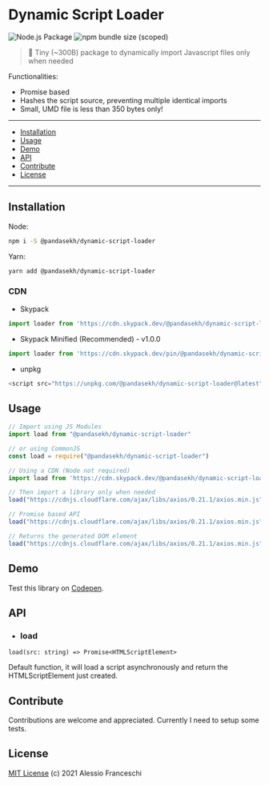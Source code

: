 # Dynamic Script Loader
![Node.js Package](https://github.com/PandaSekh/Dynamic-Script-Loader/workflows/Node.js%20Package/badge.svg)
![npm bundle size (scoped)](https://img.shields.io/bundlephobia/minzip/@pandasekh/dynamic-script-loader@latest)

> 🐼 Tiny (~300B) package to dynamically import Javascript files only when needed

Functionalities:
- Promise based
- Hashes the script source, preventing multiple identical imports
- Small, UMD file is less than 350 bytes only!

* * *

- [Installation](#installation)
- [Usage](#usage)
- [Demo](#demo)
- [API](#api)
- [Contribute](#contribute)
- [License](#license)

* * *

## Installation

Node:

```sh
npm i -S @pandasekh/dynamic-script-loader
```

Yarn:
```sh
yarn add @pandasekh/dynamic-script-loader
```

### CDN
- Skypack
```js 
import loader from 'https://cdn.skypack.dev/@pandasekh/dynamic-script-loader';
```

- Skypack Minified (Recommended) - v1.0.0
```js 
import loader from 'https://cdn.skypack.dev/pin/@pandasekh/dynamic-script-loader@v1.0.1-1LiC7Jxsjxsz9e47Rvhc/min/@pandasekh/dynamic-script-loader.js';
```

- unpkg
```js 
<script src="https://unpkg.com/@pandasekh/dynamic-script-loader@latest">
```

## Usage

```js
// Import using JS Modules
import load from "@pandasekh/dynamic-script-loader"

// or using CommonJS
const load = require("@pandasekh/dynamic-script-loader")

// Using a CDN (Node not required)
import load from 'https://cdn.skypack.dev/@pandasekh/dynamic-script-loader';

// Then import a library only when needed
load("https://cdnjs.cloudflare.com/ajax/libs/axios/0.21.1/axios.min.js")

// Promise based API
load("https://cdnjs.cloudflare.com/ajax/libs/axios/0.21.1/axios.min.js").then(() => console.log("Loaded!"))

// Returns the generated DOM element
load("https://cdnjs.cloudflare.com/ajax/libs/axios/0.21.1/axios.min.js").then(element => console.log(element.src))
```

## Demo
Test this library on [Codepen](https://codepen.io/pandasekh/pen/LYRXjYy).

## API 
- ### load
`load(src: string) => Promise<HTMLScriptElement>`

Default function, it will load a script asynchronously and return the HTMLScriptElement just created.

## Contribute
Contributions are welcome and appreciated.
Currently I need to setup some tests.

## License
[MIT License](https://github.com/PandaSekh/Dynamic-Script-Loader/blob/master/LICENSE) (c) 2021 Alessio Franceschi
